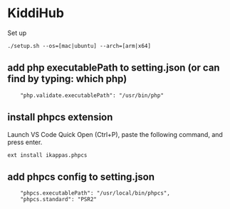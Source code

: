 # KiddiHub

Set up

```
./setup.sh --os=[mac|ubuntu] --arch=[arm|x64]
```

## add php executablePath to setting.json (or can find by typing: which php)
```
    "php.validate.executablePath": "/usr/bin/php"
```
## install phpcs extension
Launch VS Code Quick Open (Ctrl+P), paste the following command, and press enter.

```
ext install ikappas.phpcs
```
## add phpcs config to setting.json
```
    "phpcs.executablePath": "/usr/local/bin/phpcs",
    "phpcs.standard": "PSR2"
```
